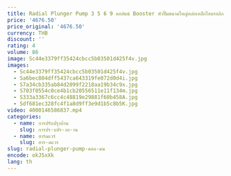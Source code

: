 ```yaml
---
title: Radial Plunger Pump 3 5 6 9 คอลัมน์ Booster หัวปั๊มขนาดใหญ่หล่อเหล็กไฮดรอลิก RK Motorized Shaft Plunger
price: '4676.50'
price_original: '4676.50'
currency: THB
discount: ''
rating: 4
volume: 86
image: Sc44e3379ff35424cbcc5b03501d425f4v.jpg
images:
  - Sc44e3379ff35424cbcc5b03501d425f4v.jpg
  - Sa6bec884dff5437ca643319fe072d0d4i.jpg
  - S7a34cb335ab84d2099f2218aa19b34c9x.jpg
  - S703f0554c0ce4b1cb20556511e11f134m.jpg
  - S333a3367c6cc4c48819e29881f60b458A.jpg
  - Sdf681ec328fc4f1a8d9ff3e9d1b5c8b5K.jpg
video: 4000146586837.mp4
categories:
  - name: การปรับปรุงบ้าน
    slug: การปร-บปร-งบ-าน
  - name: ฮาร์ดแวร์
    slug: ฮาร-ดแวร
slug: radial-plunger-pump-คอล-มน
encode: okJ5xXk
lang: th
---
```

  